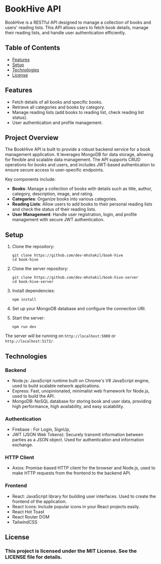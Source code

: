 # BookHive API

BookHive is a RESTful API designed to manage a collection of books and users' reading lists. This API allows users to fetch book details, manage their reading lists, and handle user authentication efficiently.

## Table of Contents

- [Features](#features)
- [Setup](#setup)
- [Technologies](#technologies)
- [License](#license)

## Features

- Fetch details of all books and specific books.
- Retrieve all categories and books by category.
- Manage reading lists (add books to reading list, check reading list status).
- User authentication and profile management.

## Project Overview

The BookHive API is built to provide a robust backend service for a book management application. It leverages MongoDB for data storage, allowing for flexible and scalable data management. The API supports CRUD operations for books and users, and includes JWT-based authentication to ensure secure access to user-specific endpoints.

Key components include:

- **Books**: Manage a collection of books with details such as title, author, category, description, image, and rating.
- **Categories**: Organize books into various categories.
- **Reading Lists**: Allow users to add books to their personal reading lists and check the status of their reading lists.
- **User Management**: Handle user registration, login, and profile management with secure JWT authentication.

## Setup

1. Clone the repository:

   ```
   git clone https://github.com/dev-mhshakil/book-hive
   cd book-hive
   ```

2. Clone the server repository:

   ```
   git clone https://github.com/dev-mhshakil/book-hive-server
   cd book-hive-server
   ```

3. Install dependencies:

   ```
   npm install
   ```

4. Set up your MongoDB database and configure the connection URI.

5. Start the server:
   ```
   npm run dev
   ```

The server will be running on `http://localhost:5000` or `http://localhost:5173/`.

## Technologies

### Backend

- Node.js: JavaScript runtime built on Chrome's V8 JavaScript engine, used to build scalable network applications.
- Express: Fast, unopinionated, minimalist web framework for Node.js, used to build the API.
- MongoDB: NoSQL database for storing book and user data, providing high performance, high availability, and easy scalability.

### Authentication

- Firebase : For Login, SignUp,
- JWT (JSON Web Tokens): Securely transmit information between parties as a JSON object. Used for authentication and information exchange.

### HTTP Client

- Axios: Promise-based HTTP client for the browser and Node.js, used to make HTTP requests from the frontend to the backend API.

### Frontend

- React: JavaScript library for building user interfaces. Used to create the frontend of the application.
- React Icons: Include popular icons in your React projects easily.
- React Hot Toast
- React Router DOM
- TailwindCSS

## License

### This project is licensed under the MIT License. See the LICENSE file for details.
